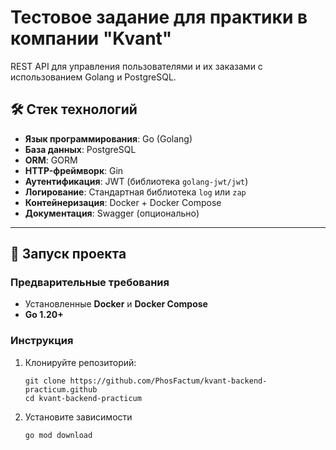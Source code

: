 # Тестовое задание для практики в компании "Kvant"

REST API для управления пользователями и их заказами с использованием Golang и PostgreSQL.

## 🛠 Стек технологий
- **Язык программирования**: Go (Golang)
- **База данных**: PostgreSQL
- **ORM**: GORM
- **HTTP-фреймворк**: Gin
- **Аутентификация**: JWT (библиотека `golang-jwt/jwt`)
- **Логирование**: Стандартная библиотека `log` или `zap`
- **Контейнеризация**: Docker + Docker Compose
- **Документация**: Swagger (опционально)

---

## 🚀 Запуск проекта

### Предварительные требования
- Установленные **Docker** и **Docker Compose**
- **Go 1.20+**

### Инструкция
1. Клонируйте репозиторий:
    ```
    git clone https://github.com/PhosFactum/kvant-backend-practicum.github
    cd kvant-backend-practicum

2. Установите зависимости
    ```
    go mod download
    ```
